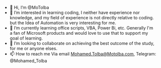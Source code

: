 - 👋 Hi, I’m @MoTolba
- 👀 I’m interested in learning coding, I neither have experience nor knowledge, and my field of experience is not directly relative to coding. but the Idea of Automation is very interesting for me.
- 🌱 I’m currently learning office scripts, VBA, Power Bi, etc. Generally I'm a fan of Microsoft products and would love to use that to support my goal of learning.
- 💞️ I’m looking to collaborate on achieving the best outcome of the study, for me or anyone elses.
- 📫 How to reach me Via email Mohamed.Tolba@Motolba.com, Telegram: @Mohamed_Tolba

<!---
MoTolba/MoTolba is a ✨ special ✨ repository because its `README.md` (this file) appears on your GitHub profile.
You can click the Preview link to take a look at your changes.
--->
